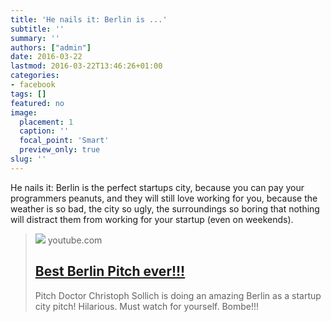 ```yaml
---
title: 'He nails it: Berlin is ...'
subtitle: ''
summary: ''
authors: ["admin"]
date: 2016-03-22
lastmod: 2016-03-22T13:46:26+01:00
categories:
- facebook
tags: []
featured: no
image:
  placement: 1
  caption: ''
  focal_point: 'Smart'
  preview_only: true
slug: ''
---
```

He nails it: Berlin is the perfect startups city, because you can pay your programmers peanuts, and they will still love working for you, because the weather is so bad, the city so ugly, the surroundings so boring that nothing will distract them from working for your startup (even on weekends).﻿
> [![](https://i.ytimg.com/vi/BG1RBMaPGb0/hqdefault.jpg)](https://www.youtube.com/watch?v=BG1RBMaPGb0)
> youtube.com
> ## [Best Berlin Pitch ever!!!](https://www.youtube.com/watch?v=BG1RBMaPGb0)
>
>Pitch Doctor Christoph Sollich is doing an amazing Berlin as a startup city pitch! Hilarious. Must watch for yourself. Bombe!!!

